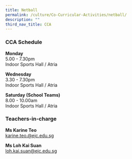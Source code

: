 ```yaml
---
title: Netball
permalink: /culture/Co-Curricular-Activities/netball/
description: ""
third_nav_title: CCA
---
```

### CCA Schedule

**Monday**  
5.00 - 7.30pm  
Indoor Sports Hall / Atria

**Wednesday**  
3.30 - 7.30pm  
Indoor Sports Hall / Atria

**Saturday (School Teams)**  
8.00 - 10.00am  
Indoor Sports Hall / Atria

### Teachers-in-charge

**Ms Karine Teo**  
[karine.teo.@ejc.edu.sg](mailto:karine.teo.@ejc.edu.sg)

**Ms Loh Kai Suan**  
[loh.kai.suan@ejc.edu.sg](mailto:loh.kai.suan@ejc.edu.sg)